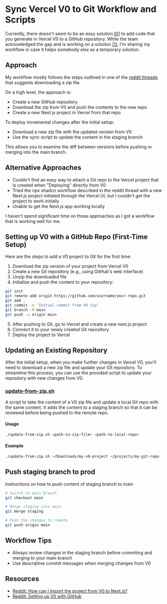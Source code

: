 # Sync Vercel V0 to Git Workflow and Scripts

Currently, there doesn't seem to be an easy solution [[0]](https://www.reddit.com/r/nextjs/comments/1fzs4ji/how_can_i_import_the_project_i_made_from_v0dev_to/) to add code that you generate in Vercel V0 to a GitHub repository. 
While the team acknowledged the gap and is working on a solution [[1]](https://www.reddit.com/r/vercel/comments/1j0xycj/need_help_in_setting_v0dev_with_github/), I'm sharing my workflow in case it helps somebody else as a temporary solution.

## Approach
My workflow mostly follows the steps outlined in one of the [reddit threads](https://www.reddit.com/r/nextjs/comments/1fzs4ji/how_can_i_import_the_project_i_made_from_v0dev_to/) that suggests downloading a zip file.

On a high level, the approach is:
- Create a new GitHub repository
- Download the zip from V0 and push the contents to the new repo
- Create a new Next.js project in Vercel from that repo

To deploy incremental changes after the initial setup:
- Download a new zip file with the updated version from V0
- Use the sync script to update the content in the staging branch

This allows you to examine the diff between versions before pushing or merging into the main branch.

## Alternative Approaches
- Couldn't find an easy way to attach a Git repo to the Vercel project that is created when "Deploying" directly from V0
- Tried the npx shadcn workflow described in the reddit thread with a new Next.js project initiated through the Vercel UI, but I couldn't get the project to work initially
- Unable to get the Next.js app working locally

I haven't spend significant time on those approaches as I got a workflow that is working well for me.

## Setting up V0 with a GitHub Repo (First-Time Setup)

Here are the steps to add a V0 project to Git for the first time:

1. Download the zip version of your project from Vercel V0
2. Create a new Git repository (e.g., using GitHub's web interface)
3. Unzip the downloaded file
4. Initialize and push the content to your repository:

```bash
git init
git remote add origin https://github.com/username/your-repo.git
git add .
git commit -m 'Initial commit from V0 zip'
git branch -M main
git push -u origin main
```

5. After pushing to Git, go to Vercel and create a new next.js project
6. Connect it to your newly created Git repository
7. Deploy the project to Vercel


## Updating an Existing Repository

After the initial setup, when you make further changes in Vercel V0, you'll need to download a new zip file and update your Git repository. To streamline this process, you can use the provided script to update your repository with new changes from V0.

### [update-from-zip.sh](./update-from-zip.sh)

A script to take the content of a V0 zip file and update a local Git repo with the same content.
It adds the content to a staging branch so that it can be reviewed before being pushed to the remote repo.

#### Usage

```bash
./update-from-zip.sh <path-to-zip-file> <path-to-local-repo>
```

#### Example

```bash
./update-from-zip.sh ~/Downloads/my-v0-project ~/projects/my-git-repo
```

## Push staging branch to prod

Instructions on how to push content of staging branch to main

``` bash
# Switch to main branch
git checkout main

# Merge staging into main
git merge staging

# Push the changes to remote
git push origin main
```


## Workflow Tips

- Always review changes in the staging branch before commiting and merging to your main branch
- Use descriptive commit messages when merging changes from V0

## Resources

- [Reddit: How can I import the project from V0 to Next.js?](https://www.reddit.com/r/nextjs/comments/1fzs4ji/how_can_i_import_the_project_i_made_from_v0dev_to/)
- [Reddit: Setting up V0 with GitHub](https://www.reddit.com/r/vercel/comments/1j0xycj/need_help_in_setting_v0dev_with_github/)